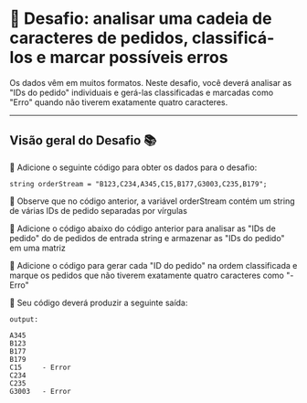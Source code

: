 # :dart: Desafio: analisar uma cadeia de caracteres de pedidos, classificá-los e marcar possíveis erros

Os dados vêm em muitos formatos. Neste desafio, você deverá analisar as "IDs do pedido" individuais e gerá-las classificadas e marcadas como "Erro" quando não tiverem exatamente quatro caracteres.
___

## Visão geral do Desafio :books: 

:memo: Adicione o seguinte código para obter os dados para o desafio:

```
string orderStream = "B123,C234,A345,C15,B177,G3003,C235,B179";
```

:memo: Observe que no código anterior, a variável orderStream contém um string de várias IDs de pedido separadas por vírgulas

:memo: Adicione o código abaixo do código anterior para analisar as "IDs de pedido" do de pedidos de entrada string e armazenar as "IDs do pedido" em uma matriz

:memo: Adicione o código para gerar cada "ID do pedido" na ordem classificada e marque os pedidos que não tiverem exatamente quatro caracteres como "- Erro"

:memo: Seu código deverá produzir a seguinte saída:

```
output:

A345
B123
B177
B179
C15     - Error
C234
C235
G3003   - Error
```
